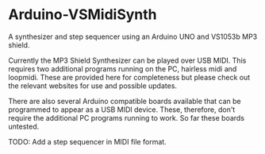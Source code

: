 # Arduino-VSMidiSynth
A synthesizer and step sequencer using an Arduino UNO and VS1053b MP3 shield.

Currently the MP3 Shield Synthesizer can be played over USB MIDI.
This requires two additional programs running on the PC, hairless midi and loopmidi.
These are provided here for completeness but please check out the relevant websites for use and possible updates.

There are also several Arduino compatible boards available that can be programmed to appear as a USB MIDI device.
These, therefore, don't require the additional PC programs running to work.
So far these boards untested.

TODO: Add a step sequencer in MIDI file format.
